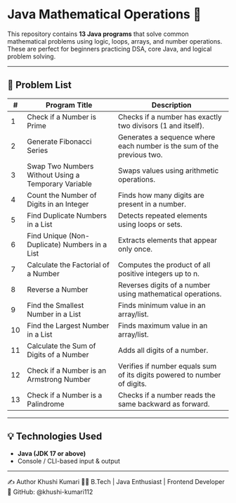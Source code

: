 # Java Mathematical Operations 🧮

This repository contains **13 Java programs** that solve common mathematical problems using logic, loops, arrays, and number operations. These are perfect for beginners practicing DSA, core Java, and logical problem solving.

---

## 📌 Problem List

| #  | Program Title                                                   | Description |
|----|------------------------------------------------------------------|-------------|
| 1  | Check if a Number is Prime                                      | Checks if a number has exactly two divisors (1 and itself). |
| 2  | Generate Fibonacci Series                                       | Generates a sequence where each number is the sum of the previous two. |
| 3  | Swap Two Numbers Without Using a Temporary Variable             | Swaps values using arithmetic operations. |
| 4  | Count the Number of Digits in an Integer                        | Finds how many digits are present in a number. |
| 5  | Find Duplicate Numbers in a List                                | Detects repeated elements using loops or sets. |
| 6  | Find Unique (Non-Duplicate) Numbers in a List                   | Extracts elements that appear only once. |
| 7  | Calculate the Factorial of a Number                             | Computes the product of all positive integers up to n. |
| 8  | Reverse a Number                                                | Reverses digits of a number using mathematical operations. |
| 9  | Find the Smallest Number in a List                              | Finds minimum value in an array/list. |
| 10 | Find the Largest Number in a List                               | Finds maximum value in an array/list. |
| 11 | Calculate the Sum of Digits of a Number                         | Adds all digits of a number. |
| 12 | Check if a Number is an Armstrong Number                        | Verifies if number equals sum of its digits powered to number of digits. |
| 13 | Check if a Number is a Palindrome                               | Checks if a number reads the same backward as forward. |

---

## 💡 Technologies Used

- **Java (JDK 17 or above)**
- Console / CLI-based input & output

---


✍️ Author
Khushi Kumari
👩‍💻 B.Tech | Java Enthusiast | Frontend Developer
🔗 GitHub: @khushi-kumari112
